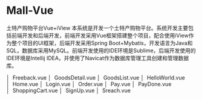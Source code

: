 # Mall-Vue
土特产购物平台Vue+iView
本系统是开发一个土特产购物平台。系统开发主要包括前端开发和后端开发，前端开发采用Vue框架搭建整个项目，配合使用iView作为整个项目的UI框架，后端开发采用Spring Boot+Mybatis，开发语言为Java和SQL，数据库采用MySQL。前端开发使用的IDE环境是Sublime，后端开发使用的IDE环境是Intellij IDEA，并使用了Navicat作为数据库管理工具创建和管理数据库。

│&nbsp;&nbsp;Freeback.vue  │&nbsp;&nbsp;GoodsDetail.vue  │&nbsp;&nbsp;GoodsList.vue  │&nbsp;&nbsp;HelloWorld.vue  │&nbsp;&nbsp;Home.vue  │&nbsp;&nbsp;Login.vue  │&nbsp;&nbsp;Order.vue  │&nbsp;&nbsp;Pay.vue  │&nbsp;&nbsp;PayDone.vue  │&nbsp;&nbsp;ShoppingCart.vue  │&nbsp;&nbsp;SignUp.vue  │&nbsp;&nbsp;Sreach.vue

